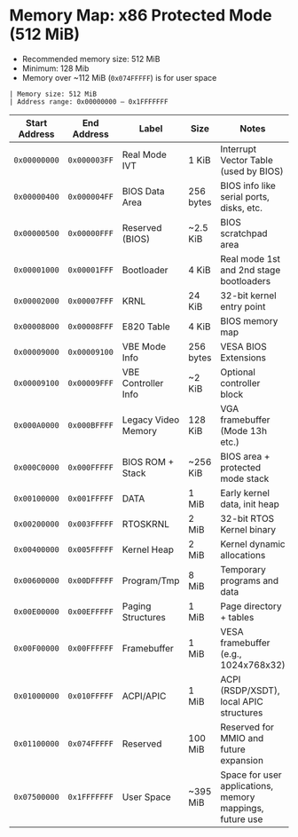 # Memory Map: x86 Protected Mode (512 MiB)

 - Recommended memory size: 512 MiB
 - Minimum: 128 Mib
 - Memory over ~112 MiB (`0x074FFFFF`) is for user space

```
| Memory size: 512 MiB
| Address range: 0x00000000 – 0x1FFFFFFF
```

| Start Address | End Address  | Label               | Size      | Notes                                                    |
| ------------- | ------------ | ------------------- | --------- | -------------------------------------------------------- |
| `0x00000000`  | `0x000003FF` | Real Mode IVT       | 1 KiB     | Interrupt Vector Table (used by BIOS)                    |
| `0x00000400`  | `0x000004FF` | BIOS Data Area      | 256 bytes | BIOS info like serial ports, disks, etc.                 |
| `0x00000500`  | `0x00000FFF` | Reserved (BIOS)     | \~2.5 KiB | BIOS scratchpad area                                     |
| `0x00001000`  | `0x00001FFF` | Bootloader          | 4 KiB     | Real mode 1st and 2nd stage bootloaders                  |
| `0x00002000`  | `0x00007FFF` | KRNL                | 24 KiB    | 32-bit kernel entry point                                |
| `0x00008000`  | `0x00008FFF` | E820 Table          | 4 KiB     | BIOS memory map                                          |
| `0x00009000`  | `0x00009100` | VBE Mode Info       | 256 bytes | VESA BIOS Extensions                                     |
| `0x00009100`  | `0x00009FFF` | VBE Controller Info | \~2 KiB   | Optional controller block                                |
| `0x000A0000`  | `0x000BFFFF` | Legacy Video Memory | 128 KiB   | VGA framebuffer (Mode 13h etc.)                          |
| `0x000C0000`  | `0x000FFFFF` | BIOS ROM + Stack    | \~256 KiB | BIOS area + protected mode stack                         |
| `0x00100000`  | `0x001FFFFF` | DATA                | 1 MiB     | Early kernel data, init heap                             |
| `0x00200000`  | `0x003FFFFF` | RTOSKRNL            | 2 MiB     | 32-bit RTOS Kernel binary                                |
| `0x00400000`  | `0x005FFFFF` | Kernel Heap         | 2 MiB     | Kernel dynamic allocations                               |
| `0x00600000`  | `0x00DFFFFF` | Program/Tmp         | 8 MiB     | Temporary programs and data                              |
| `0x00E00000`  | `0x00EFFFFF` | Paging Structures   | 1 MiB     | Page directory + tables                                  |
| `0x00F00000`  | `0x00FFFFFF` | Framebuffer         | 1 MiB     | VESA framebuffer (e.g., 1024x768x32)                     |
| `0x01000000`  | `0x010FFFFF` | ACPI/APIC           | 1 MiB     | ACPI (RSDP/XSDT), local APIC structures                  |
| `0x01100000`  | `0x074FFFFF` | Reserved            | 100 MiB   | Reserved for MMIO and future expansion                   |
| `0x07500000`  | `0x1FFFFFFF` | User Space          | \~395 MiB | Space for user applications, memory mappings, future use |
